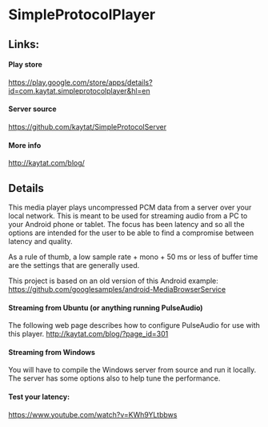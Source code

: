# SimpleProtocolPlayer

## Links:
#### Play store
https://play.google.com/store/apps/details?id=com.kaytat.simpleprotocolplayer&hl=en

#### Server source
https://github.com/kaytat/SimpleProtocolServer

#### More info
http://kaytat.com/blog/

## Details
This media player plays uncompressed PCM data from a server over your local network.  This is meant to be used for streaming audio from a PC to your Android phone or tablet.  The focus has been latency and so all the options are intended for the user to be able to find a compromise between latency and quality.

As a rule of thumb, a low sample rate + mono + 50 ms or less of buffer time are the settings that are generally used.

This project is based on an old version of this Android example: https://github.com/googlesamples/android-MediaBrowserService

#### Streaming from Ubuntu (or anything running PulseAudio)
The following web page describes how to configure PulseAudio for use with this player.  http://kaytat.com/blog/?page_id=301

#### Streaming from Windows
You will have to compile the Windows server from source and run it locally.  The server has some options also to help tune the performance.

#### Test your latency:
https://www.youtube.com/watch?v=KWh9YLtbbws
